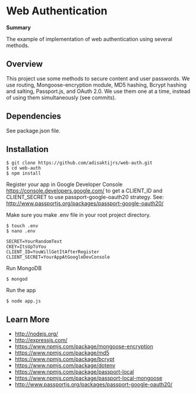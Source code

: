 # Web Authentication  

**Summary** 

The example of implementation of web authentication using several methods.  

## Overview

This project use some methods to secure content and user passwords. We use routing, Mongoose-encryption module, MD5 hashing, Bcrypt hashing and salting, Passport.js, and OAuth 2.0. We use them one at a time, instead of using them simultaneously (see commits).

## Dependencies

See package.json file.

## Installation

```
$ git clone https://github.com/adisaktijrs/web-auth.git
$ cd web-auth
$ npm install
```
Register your app in Google Developer Console https://console.developers.google.com/ to get a CLIENT_ID and CLIENT_SECRET to use passport-google-oauth20 strategy. See: http://www.passportjs.org/packages/passport-google-oauth20/

Make sure you make .env file in your root project directory.
```
$ touch .env
$ nano .env

SECRET=YourRandomText
CKEY=ItsUpToYou
CLIENT_ID=YouWillGetItAfterRegister
CLIENT_SECRET=YourAppAtGoogleDevConsole
```
Run MongoDB
```
$ mongod
```
Run the app
```
$ node app.js
```

## Learn More 

- http://nodejs.org/
- http://expressjs.com/
- https://www.npmjs.com/package/mongoose-encryption
- https://www.npmjs.com/package/md5
- https://www.npmjs.com/package/bcrypt
- https://www.npmjs.com/package/dotenv
- https://www.npmjs.com/package/passport-local
- https://www.npmjs.com/package/passport-local-mongoose
- http://www.passportjs.org/packages/passport-google-oauth20/
